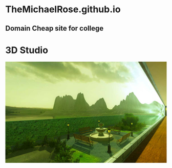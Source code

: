 # TheMichaelRose.github.io
Domain Cheap site for college
---

# 3D Studio

![](https://raw.githubusercontent.com/TheMichaelRose/TheMichaelRose.github.io/master/img/portfolio/fullsize/Studio01.jpg)
